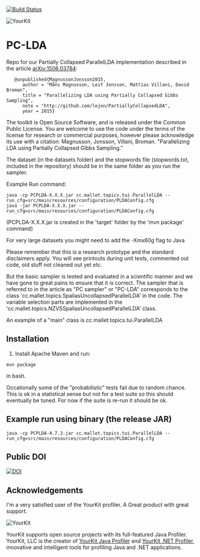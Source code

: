 [![Build Status](https://travis-ci.org/lejon/PartiallyCollapsedLDA.svg?branch=master)](https://travis-ci.org/lejon/PartiallyCollapsedLDA) 

![YourKit](https://www.yourkit.com/images/yklogo.png)

PC-LDA
=====
Repo for our Partially Collapsed ParallelLDA implementation described in the article [arXiv:1506.03784](http://arxiv.org/abs/1506.03784 "arXiv:1506.03784"): 

```
   @unpublished{MagnussonJonsson2015,
      author = "Måns Magnusson, Leif Jonsson, Mattias Villani, David Broman",
      title = "Parallelizing LDA using Partially Collapsed Gibbs Sampling",
      note = "http://github.com/lejon/PartiallyCollapsedLDA",
      year = 2015}
```

The toolkit is Open Source Software, and is released under the Common Public License. You are welcome to use the code under the terms of the license for research or commercial purposes, however please acknowledge its use with a citation:
  Magnusson, Jonsson, Villani, Broman.  "Parallelizing LDA using Partially Collapsed Gibbs Sampling."

The dataset (in the datasets folder) and the stopwords file (stopwords.txt, included in the repository) should be in the same folder as you run the sampler.

Example Run command:
```
java -cp PCPLDA-X.X.X.jar cc.mallet.topics.tui.ParallelLDA --run_cfg=src/main/resources/configuration/PLDAConfig.cfg
java -jar PCPLDA-X.X.X.jar --run_cfg=src/main/resources/configuration/PLDAConfig.cfg
```

(PCPLDA-X.X.X.jar is created in the 'target' folder by the 'mvn package' command)

For very large datasets you might need to add the -Xmx60g flag to Java

Please remember that this is a research prototype and the standard disclaimers apply.
You will see printouts during unit tests, commented out code, old stuff not cleaned out yet etc.
 
But the basic sampler is tested and evaluated in a scientific manner and we have gone to great pains to ensure that it is correct.
The sampler that is referred to in the article as "PC sampler" or "PC-LDA" corresponds to the class 'cc.mallet.topics.SpaliasUncollapsedParallelLDA' in the code. The variable selection parts are implemented in the 'cc.mallet.topics.NZVSSpaliasUncollapsedParallelLDA' class.

An example of a "main" class is cc.mallet.topics.tui.ParallelLDA

## Installation

1. Install Apache Maven and run:

```mvn package```

in bash.

Occationally some of the "probabilistic" tests fail due to random chance. This is ok in a statistical sense but not for a test suite so this should eventually be tuned. For now if the suite is re-run it should be ok.

## Example run using binary (the release JAR)

```java -cp PCPLDA-4.7.3.jar cc.mallet.topics.tui.ParallelLDA --run_cfg=src/main/resources/configuration/PLDAConfig.cfg```

## Public DOI
[![DOI](https://zenodo.org/badge/13374/lejon/PartiallyCollapsedLDA.svg)](http://dx.doi.org/10.5281/zenodo.18102)

Acknowledgements
----------------
I'm a very satisfied user of the YourKit profiler. A Great product with great support.

![YourKit](https://www.yourkit.com/images/yklogo.png)

YourKit supports open source projects with its full-featured Java Profiler.
YourKit, LLC is the creator of [YourKit Java Profiler](https://www.yourkit.com/java/profiler/)
and [YourKit .NET Profiler](https://www.yourkit.com/.net/profiler/),
innovative and intelligent tools for profiling Java and .NET applications.

